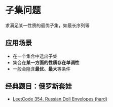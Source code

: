 # 子集问题

求满足某一性质的最优子集，如最长序列等

## 应用场景

- 在一个集合中选出子集
- 集合在**某一方面的性质存在单调性**
- 一般会隐含**最优、最大**等条件

## 经典题目：俄罗斯套娃

- [LeetCode 354. Russian Doll Envelopes (hard)](https://github.com/muyids/leetcode/blob/master/algorithms/301-400/354.russian-doll-envelopes.md)
